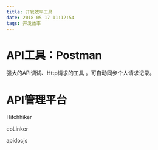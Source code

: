 ```yaml
---
title: 开发效率工具
date: 2018-05-17 11:12:54
tags: 开发效率
---
```


# API工具：Postman #

强大的API调试、Http请求的工具 。可自动同步个人请求记录。

# API管理平台 #

Hitchhiker

eoLinker

apidocjs